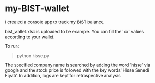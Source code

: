 # my-BIST-wallet
I created a console app to track my BIST balance.

bist_wallet.xlsx is uploaded to be example.
You can fill the 'xx' values according to your wallet.

To run:
> python hisse.py

The specified company name is searched by adding the word 'hisse' via google and the stock price is followed with the key words 'Hisse Senedi Fiyatı'. In addition, logs are kept for retrospective analysis.
